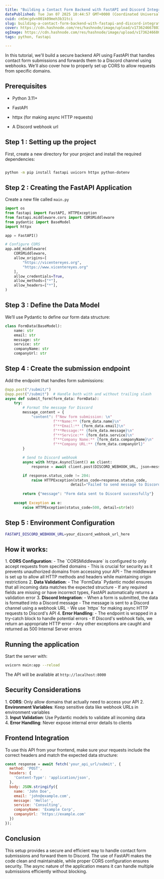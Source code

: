 ```yaml
---
title: "Building a Contact Form Backend with FastAPI and Discord Integration"
datePublished: Tue Jan 07 2025 10:44:57 GMT+0000 (Coordinated Universal Time)
cuid: cm5mcgdvn001k09meh3b31tci
slug: building-a-contact-form-backend-with-fastapi-and-discord-integration
cover: https://cdn.hashnode.com/res/hashnode/image/upload/v1736246678031/bce191aa-19fd-4927-989b-77f6026ed288.webp
ogImage: https://cdn.hashnode.com/res/hashnode/image/upload/v1736246680699/7b84e0fa-d5ea-4877-833b-c703ec17c71b.webp
tags: python, fastapi

---
```


In this tutorial, we'll build a secure backend API using FastAPI that handles contact form submissions and forwards them to a Discord channel using webhooks. We'll also cover how to properly set up CORS to allow requests from specific domains.

## Prerequisites

* Python 3.11+
    
* FastAPI
    
* httpx (for making async HTTP requests)
    
* A Discord webhook url
    

## Step 1 : Setting up the project

First, create a new directory for your project and install the required dependencies:

```bash

python -m pip install fastapi uvicorn httpx python-dotenv
```

## Step 2 : Creating the FastAPI Application

Create a new file called `main.py`

```python
import os
from fastapi import FastAPI, HTTPException
from fastapi.middleware.cors import CORSMiddleware
from pydantic import BaseModel
import httpx

app = FastAPI()

# Configure CORS
app.add_middleware(
    CORSMiddleware,
    allow_origins=[
        "https://vicentereyes.org",
        "https://www.vicentereyes.org"
    ],
    allow_credentials=True,
    allow_methods=["*"],
    allow_headers=["*"],
)
```

## Step 3 : Define the Data Model

We’ll use Pydantic to define our form data structure:

```python
class FormData(BaseModel):
    name: str
    email: str
    message: str
    service: str
    companyName: str
    companyUrl: str
```

## Step 4 : Create the submission endpoint

Add the endpoint that handles form submissions:

```python
@app.post("/submit/")
@app.post("/submit")  # Handle both with and without trailing slash
async def submit_form(form_data: FormData):
    try:
        # Format the message for Discord
        message_content = {
            "content": f"New form submission: \n"
                      f"**Name:** {form_data.name}\n"
                      f"**Email:** {form_data.email}\n"
                      f"**Message:** {form_data.message}\n"
                      f"**Service:** {form_data.service}\n"
                      f"**Company Name:** {form_data.companyName}\n"
                      f"**Company URL:** {form_data.companyUrl}"
        }

        # Send to Discord webhook
        async with httpx.AsyncClient() as client:
            response = await client.post(DISCORD_WEBHOOK_URL, json=message_content)

        if response.status_code != 204:
            raise HTTPException(status_code=response.status_code, 
                              detail="Failed to send message to Discord")
        
        return {"message": "Form data sent to Discord successfully"}
    
    except Exception as e:
        raise HTTPException(status_code=500, detail=str(e))
```

## Step 5 : Environment Configuration

```bash
FASTAPI_DISCORD_WEBHOOK_URL=your_discord_webhook_url_here
```

## How it works:

1\. **CORS Configuration**: - The \`CORSMiddleware\` is configured to only accept requests from specified domains - This is crucial for security as it prevents unauthorized domains from accessing your API - The middleware is set up to allow all HTTP methods and headers while maintaining origin restrictions 2. **Data Validation**: - The \`FormData\` Pydantic model ensures that all incoming data matches the expected structure - If any required fields are missing or have incorrect types, FastAPI automatically returns a validation error 3. **Discord Integration**: - When a form is submitted, the data is formatted into a Discord message - The message is sent to a Discord channel using a webhook URL - We use \`httpx\` for making async HTTP requests to Discord's API 4. **Error Handling**: - The endpoint is wrapped in a try-catch block to handle potential errors - If Discord's webhook fails, we return an appropriate HTTP error - Any other exceptions are caught and returned as 500 Internal Server errors

## Running the application

Start the server with:

```bash
uvicorn main:app --reload
```

The API will be available at `http://localhost:8000`

## Security Considerations

1\. **CORS**: Only allow domains that actually need to access your API 2. **Environment Variables**: Keep sensitive data like webhook URLs in environment variables  
3\. **Input Validation**: Use Pydantic models to validate all incoming data  
4\. **Error Handling**: Never expose internal error details to clients

## Frontend Integration

To use this API from your frontend, make sure your requests include the correct headers and match the expected data structure:

```javascript
const response = await fetch('your_api_url/submit', {
  method: 'POST',
  headers: {
    'Content-Type': 'application/json',
  },
  body: JSON.stringify({
    name: 'John Doe',
    email: 'john@example.com',
    message: 'Hello!',
    service: 'Consulting',
    companyName: 'Example Corp',
    companyUrl: 'https://example.com'
  })
});
```

## Conclusion

This setup provides a secure and efficient way to handle contact form submissions and forward them to Discord. The use of FastAPI makes the code clean and maintainable, while proper CORS configuration ensures security. The async nature of the application means it can handle multiple submissions efficiently without blocking.